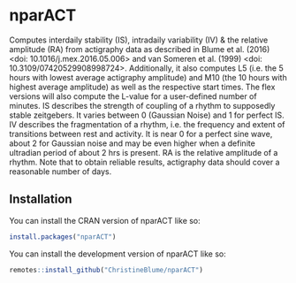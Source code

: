 
# nparACT

<!-- badges: start -->
<!-- badges: end -->

Computes interdaily stability (IS), intradaily variability (IV) & the relative amplitude (RA) from
actigraphy data as described in Blume et al. (2016) <doi: 10.1016/j.mex.2016.05.006> and 
van Someren et al. (1999) <doi: 10.3109/07420529908998724>. Additionally, it also computes L5
(i.e. the 5 hours with lowest average actigraphy amplitude) and M10 (the 10 hours with highest average amplitude)
as well as the respective start times. The flex versions will also compute the L-value for a user-defined
number of minutes. IS describes the strength of coupling of a rhythm to supposedly stable zeitgebers.
It varies between 0 (Gaussian Noise) and 1 for perfect IS. IV describes the fragmentation of a rhythm, i.e.
the frequency and extent of transitions between rest and activity. It is near 0 for a perfect sine wave,
about 2 for Gaussian noise and may be even higher when a definite ultradian period of about 2 hrs is present.
RA is the relative amplitude of a rhythm. Note that to obtain reliable results, actigraphy data should cover a reasonable number of days.

## Installation

You can install the CRAN version of nparACT like so:

``` r
install.packages("nparACT")
```

You can install the development version of nparACT like so:

``` r
remotes::install_github("ChristineBlume/nparACT")
```